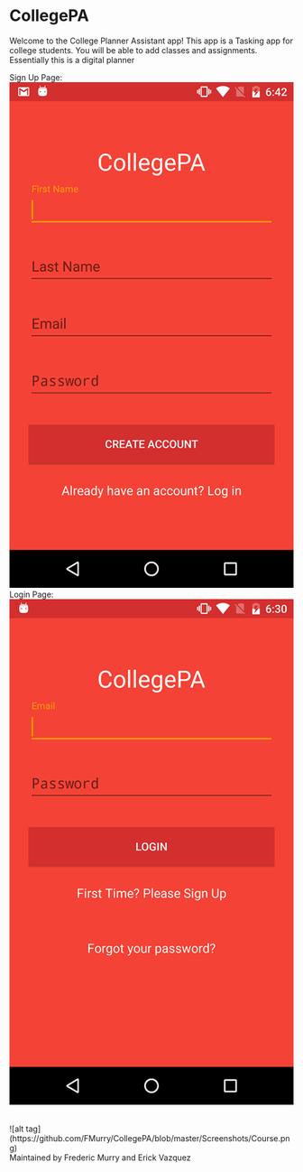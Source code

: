 # CollegePA
Welcome to the College Planner Assistant app! This app is a Tasking app for college students. You will be able to add classes and     assignments. Essentially this is a digital planner

Sign Up Page:
<br>
![alt tag](https://github.com/FMurry/CollegePA/blob/master/Screenshots/signup.png)
<br>
Login Page:
<br>
![alt tag](https://github.com/FMurry/CollegePA/blob/master/Screenshots/login.png)

<br>
![alt tag](https://github.com/FMurry/CollegePA/blob/master/Screenshots/Course.png)

<br>
Maintained by Frederic Murry and Erick Vazquez

